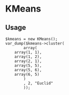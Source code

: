 KMeans
======

Usage
---------------------------------

    $kmeans = new KMeans();
    var_dump($kmeans->cluster(
            array(
        array(1, 1),
        array(1, 2),
        array(2, 1),
        array(5, 5),
        array(5, 6),
        array(6, 5)
            )
            , 2, "Euclid"
            ));
